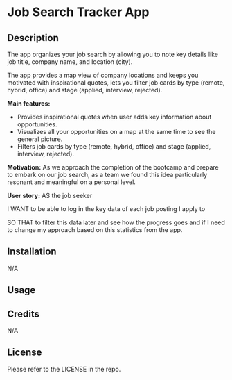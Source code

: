 # Job Search Tracker App 

## Description
The app organizes your job search by allowing you to note key details like job title, company name, and location (city). 

The app provides a map view of company locations and keeps you motivated with inspirational quotes, lets you filter job cards by type (remote, hybrid, office) and stage (applied, interview, rejected).

**Main features:**
- Provides inspirational quotes when user adds key information about opportunities.
- Visualizes all your opportunities on a map at the same time to see the general picture.
- Filters job cards by type (remote, hybrid, office) and stage (applied, interview, rejected).

**Motivation:**
As we approach the completion of the bootcamp and prepare to embark on our job search, as a team we found this idea particularly resonant and meaningful on a personal level.

**User story:**
AS the job seeker 

I WANT to be able to log in the key data of each job posting I apply to 

SO THAT to filter this data later and see how the progress goes and if I need to change my approach based on this statistics from the app.


## 


## Installation
N/A

## Usage


## Credits
N/A

## License
Please refer to the LICENSE in the repo.
